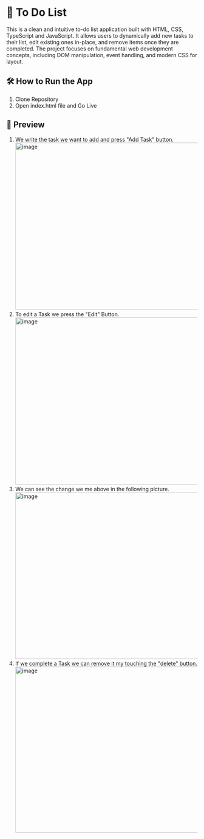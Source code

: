 # 📝 To Do List

This is a clean and intuitive to-do list application built with HTML, CSS, TypeScript and JavaScript. It allows users to dynamically add new tasks to their list, edit existing ones in-place, and remove items once they are completed. The project focuses on fundamental web development concepts, including DOM manipulation, event handling, and modern CSS for layout.

## 🛠 How to Run the App
1. Clone Repository
2. Open index.html file and Go Live

## 📸 Preview
1. We write the task we want to add and press "Add Task" button.
   <img width="959" height="440" alt="image" src="https://github.com/user-attachments/assets/8dd0f414-f8da-48af-b24d-925505ea00e3" />
2. To edit a Task we press the "Edit" Button.
   <img width="956" height="440" alt="image" src="https://github.com/user-attachments/assets/0d3268a0-a758-4148-abe5-ab8528405a47" />
3. We can see the change we me above in the following picture.
   <img width="959" height="439" alt="image" src="https://github.com/user-attachments/assets/f74a1e75-a915-4c2e-ba05-e19fd0ace24d" />
4. If we complete a Task we can remove it my touching the "delete" button.
   <img width="959" height="437" alt="image" src="https://github.com/user-attachments/assets/8aa804b3-19bf-497d-8af2-124cfe3385a3" />



